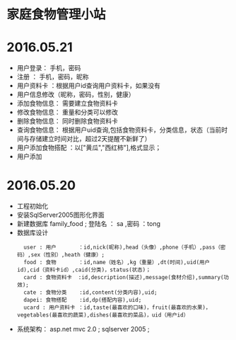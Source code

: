 ﻿# 家庭食物管理小站


# 2016.05.21
 * 用户登录： 手机，密码
 * 注册    ： 手机，密码，昵称
 * 用户资料卡 ：根据用户id查询用户资料卡，如果没有
 * 用户信息修改（昵称，密码，性别，健康）
 * 添加食物信息： 需要建立食物资料卡
 * 修改食物信息： 重量和分类可以修改
 * 删除食物信息： 同时删除食物资料卡
 * 查询食物信息： 根据用户uid查询,包括食物资料卡，分类信息，状态（当前时间与存储建立时间对比，超过2天提醒不新鲜了）
 * 用户添加食物搭配 ：以["黄瓜","西红柿"],格式显示；
 * 用户添加

# 2016.05.20
 * 工程初始化
 * 安装SqlServer2005图形化界面
 * 新建数据库 family_food ; 登陆名 ： sa ,密码 ：tong
 * 数据库设计
	```
	  user : 用户       ：id,nick(昵称),head（头像）,phone（手机）,pass（密码）,sex（性别）,heath（健康）;
	  food : 食物       ：id,name（姓名）,kg（重量）,dt(时间),uid(用户id),cid（资料卡id）,caid(分类)，status(状态)；
	  card : 食物资料卡  :id,description(描述),message(食材介绍),summary(功效);
	  cate : 食物分类    :id,content(分类内容),uid;
	  dapei: 食物搭配    :id,dp(搭配内容),uid;
	  ucard : 用户资料卡 ：id,taste(最喜欢的口味)，fruit(最喜欢的水果)，vegetables(最喜欢的蔬菜),dishes(最喜欢的菜品)，uid（用户id）

	```
 * 系统架构： asp.net mvc 2.0 ; sqlserver 2005 ;
